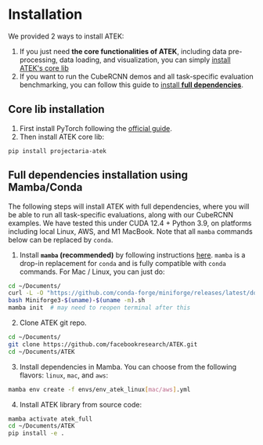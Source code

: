 # Installation

We provided 2 ways to install ATEK:

1. If you just need **the core functionalities of ATEK**, including data pre-processing, data loading, and visualization, you can simply [install ATEK's core lib](#core-lib-installation)
2. If you want to run the CubeRCNN demos and all task-specific evaluation benchmarking, you can follow this guide to [install **full dependencies**](#install-all-dependencies-using-mambaconda).

## Core lib installation

1. First install PyTorch following the [official guide](https://pytorch.org/).
2. Then install ATEK core lib:

```
pip install projectaria-atek
```

## Full dependencies installation using Mamba/Conda

The following steps will install ATEK with full dependencies, where you will be able to run all task-specific evaluations, along with our CubeRCNN examples. We have tested this under CUDA 12.4 + Python 3.9, on platforms including local Linux, AWS, and M1 MacBook. Note that all `mamba` commands below can be replaced by `conda`.

1. Install **`mamba` (recommended)** by following instructions [here](https://github.com/conda-forge/miniforge). `mamba` is a drop-in replacement for `conda` and is fully compatible with `conda` commands. For Mac / Linux, you can just do:

  ```bash
  cd ~/Documents/
  curl -L -O "https://github.com/conda-forge/miniforge/releases/latest/download/Miniforge3-$(uname)-$(uname -m).sh"
  bash Miniforge3-$(uname)-$(uname -m).sh
  mamba init  # may need to reopen terminal after this
  ```

2. Clone ATEK git repo.

  ```bash
  cd ~/Documents/
  git clone https://github.com/facebookresearch/ATEK.git
  cd ~/Documents/ATEK
  ```

3. Install dependencies in Mamba. You can choose from the following flavors: `linux`, `mac`, and `aws`:

  ```bash
  mamba env create -f envs/env_atek_linux[mac/aws].yml
  ```

4. Install ATEK library from source code:

  ```bash
  mamba activate atek_full
  cd ~/Documents/ATEK
  pip install -e .
  ```

